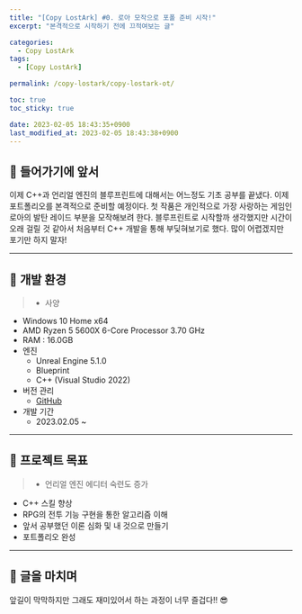 ```yaml
---
title: "[Copy LostArk] #0. 로아 모작으로 포폴 준비 시작!"
excerpt: "본격적으로 시작하기 전에 끄적여보는 글"

categories:
  - Copy LostArk
tags:
  - [Copy LostArk]

permalink: /copy-lostark/copy-lostark-ot/

toc: true
toc_sticky: true

date: 2023-02-05 18:43:35+0900
last_modified_at: 2023-02-05 18:43:38+0900
---
```


## 👻 들어가기에 앞서
이제 C++과 언리얼 엔진의 블루프린트에 대해서는 어느정도 기초 공부를 끝냈다. 이제 포트폴리오를 본격적으로 준비할 예정이다. 첫 작품은 개인적으로 가장 사랑하는 게임인 로아의 발탄 레이드 부분을 모작해보려 한다. 블루프린트로 시작할까 생각했지만 시간이 오래 걸릴 것 같아서 처음부터 C++ 개발을 통해 부딪혀보기로 했다. 많이 어렵겠지만 포기만 하지 말자!

***

## 👻 개발 환경
> - 사양
  - Windows 10 Home x64
  - AMD Ryzen 5 5600X 6-Core Processor 3.70 GHz
  - RAM : 16.0GB
- 엔진
  - Unreal Engine 5.1.0
  - Blueprint
  - C++ (Visual Studio 2022)
- 버전 관리
  - [GitHub](https://github.com/choi-dan-di/Portfolio/tree/main/Copy_LostArk)
- 개발 기간
  - 2023.02.05 ~ 

***

## 👻 프로젝트 목표
> - 언리얼 엔진 에디터 숙련도 증가
- C++ 스킬 향상
- RPG의 전투 기능 구현을 통한 알고리즘 이해
- 앞서 공부했던 이론 심화 및 내 것으로 만들기
- 포트폴리오 완성

***

## 👻 글을 마치며
앞길이 막막하지만 그래도 재미있어서 하는 과정이 너무 즐겁다!! 😎